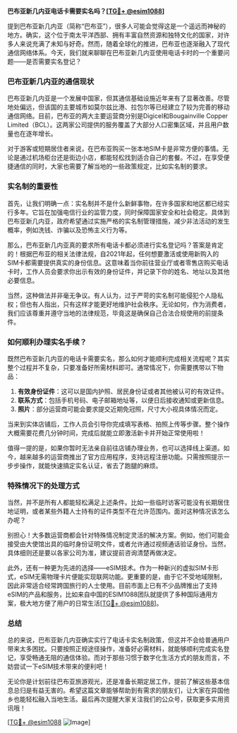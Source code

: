 **巴布亚新几内亚电话卡需要实名吗？[[TG💪+ @esim1088](https://t.me/s/esim1088)]**

提到巴布亚新几内亚（简称“巴布亚”），很多人可能会觉得这是一个遥远而神秘的地方。确实，这个位于南太平洋西部、拥有丰富自然资源和独特文化的国家，对许多人来说充满了未知与好奇。然而，随着全球化的推进，巴布亚也逐渐融入了现代通信网络体系。今天，我们就来聊聊在巴布亚新几内亚使用电话卡时的一个重要问题——是否需要实名登记？

### 巴布亚新几内亚的通信现状

巴布亚新几内亚是一个发展中国家，但其通信基础设施近年来有了显著改善。尽管地处偏远，但该国的主要城市如莫尔兹比港、拉包尔等已经建立了较为完善的移动通信网络。目前，巴布亚的两大主要运营商分别是Digicel和Bougainville Copper Limited（BCL）。这两家公司提供的服务覆盖了大部分人口密集区域，并且用户数量也在逐年增长。

对于游客或短期居住者来说，在巴布亚购买一张本地SIM卡是非常方便的事情。无论是通过机场柜台还是街边小店，都能轻松找到适合自己的套餐。不过，在享受便捷通信的同时，大家也需要了解当地的一些政策规定，比如实名制的要求。

### 实名制的重要性

首先，让我们明确一点：实名制并不是什么新鲜事物，在许多国家和地区都已经实行多年。它旨在加强电信行业的监管力度，同时保障国家安全和社会稳定。具体到巴布亚新几内亚，政府希望通过实施严格的实名制管理措施，减少非法活动的发生概率，例如洗钱、诈骗以及恐怖主义行为等。

那么，巴布亚新几内亚真的要求所有电话卡都必须进行实名登记吗？答案是肯定的！根据巴布亚的相关法律法规，自2021年起，任何想要激活或使用新购入的SIM卡都需要提供真实的身份信息。这意味着当你前往营业厅或者零售店购买电话卡时，工作人员会要求你出示有效的身份证件，并记录下你的姓名、地址以及其他必要信息。

当然，这种做法并非毫无争议。有人认为，过于严苛的实名制可能侵犯个人隐私权；但也有人指出，只有这样才能更好地维护社会秩序。无论如何，作为消费者，我们应该尊重并遵守当地的法律规范，毕竟这是确保自己合法合规使用的前提条件。

### 如何顺利办理实名手续？

既然巴布亚新几内亚的电话卡需要实名，那么如何才能顺利完成相关流程呢？其实整个过程并不复杂，只要准备好所需材料即可。通常情况下，你需要携带以下物品：

1. **有效身份证件**：这可以是国内护照、居民身份证或者其他被认可的有效证件。
2. **联系方式**：包括手机号码、电子邮箱地址等，以便日后接收通知或更新信息。
3. **照片**：部分运营商可能会要求提交近期免冠照，尺寸大小视具体情况而定。

当来到实体店铺后，工作人员会引导你完成填写表格、拍照上传等步骤。整个操作大概需要花费几分钟时间，完成后就能立即激活新卡并开始正常使用啦！

值得一提的是，如果你暂时无法亲自前往店铺办理业务，也可以选择线上渠道。如今，越来越多的运营商推出了官方应用程序，支持远程注册功能。只需按照提示一步步操作，就能快速搞定实名认证，省去了跑腿的麻烦。

### 特殊情况下的处理方式

当然，并不是所有人都能轻松满足上述条件。比如一些临时访客可能没有长期居住地证明，或者某些外籍人士持有的证件类型不在允许范围内。面对这种情况该怎么办呢？

别担心！大多数运营商都会针对特殊情况制定灵活的解决方案。例如，他们可能会接受由大使馆出具的临时身份证明文件，或者允许通过视频通话验证身份。当然，具体细则还是要以各家公司为准，建议提前咨询清楚再做决定。

此外，还有一种更为先进的选择——eSIM技术。作为一种新兴的虚拟SIM卡形式，eSIM无需物理卡片便能实现联网功能。更重要的是，由于它不受地域限制，因此非常适合经常跨国旅行的人士使用。目前市面上已有不少品牌推出了支持eSIM的产品和服务，比如来自中国的ESIM1088团队就提供了多种国际通用方案，极大地方便了用户的日常生活[[TG💪+ @esim1088](https://t.me/s/esim1088)]。

### 总结

总的来说，巴布亚新几内亚确实实行了电话卡实名制政策，但这并不会给普通用户带来太多困扰。只要按照正规途径操作，准备好必需材料，就能够顺利完成实名登记，享受畅通无阻的通信体验。而对于那些习惯于数字化生活方式的朋友而言，不妨尝试一下eSIM技术带来的便利吧！

无论你是计划前往巴布亚旅游观光，还是准备长期定居工作，提前了解这些基本信息总归是有益无害的。希望这篇文章能够帮助到有需求的朋友们，让大家在异国他乡也能轻松融入当地生活。最后再次提醒大家关注我们的公众号，获取更多实用资讯哦！

[[TG💪+ @esim1088](https://t.me/s/esim1088) ![Image](https://i.postimg.cc/4NQfJmqS/Snipaste-2025-05-13-00-14-12.png)]